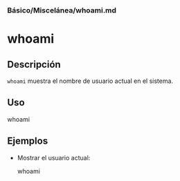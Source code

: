 ### **Básico/Miscelánea/whoami.md**

# whoami

## Descripción

`whoami` muestra el nombre de usuario actual en el sistema.

## Uso

whoami

## Ejemplos

- Mostrar el usuario actual:

  whoami
